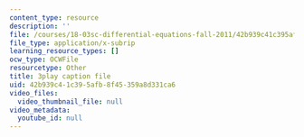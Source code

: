 ```yaml
---
content_type: resource
description: ''
file: /courses/18-03sc-differential-equations-fall-2011/42b939c41c395afb8f45359a8d331ca6_q0PxCQWG3ic.vtt
file_type: application/x-subrip
learning_resource_types: []
ocw_type: OCWFile
resourcetype: Other
title: 3play caption file
uid: 42b939c4-1c39-5afb-8f45-359a8d331ca6
video_files:
  video_thumbnail_file: null
video_metadata:
  youtube_id: null
---
```


